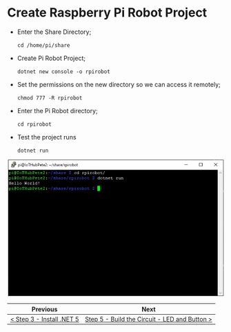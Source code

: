 # Create Raspberry Pi Robot Project #

- Enter the Share Directory;

    ```
    cd /home/pi/share
    ```

- Create Pi Robot Project;

    ```
    dotnet new console -o rpirobot
    ```

- Set the permissions on the new directory so we can access it remotely;

    ```
    chmod 777 -R rpirobot
    ```

- Enter the Pi Robot directory;

    ```
    cd rpirobot
    ```

- Test the project runs

    ```
    dotnet run
    ```

<p align="center">
    <img src="images/04-hello-world.png" width="500px" >
</p>

| Previous | Next |
| -------- | ---- |
| [< Step 3 - Install .NET 5](03-install-dot-net-5.md) | [Step 5 - Build the Circuit - LED and Button >](05-build-circuit-led-and-button.md) |